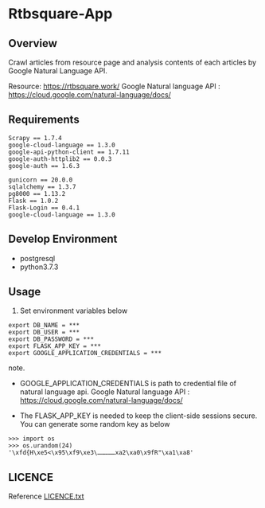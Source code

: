# Rtbsquare-App


## Overview
Crawl articles from resource page and analysis contents of each articles by Google Natural Language API.

Resource: https://rtbsquare.work/
Google Natural language API : https://cloud.google.com/natural-language/docs/

## Requirements
```
Scrapy == 1.7.4
google-cloud-language == 1.3.0
google-api-python-client == 1.7.11
google-auth-httplib2 == 0.0.3
google-auth == 1.6.3

gunicorn == 20.0.0
sqlalchemy == 1.3.7
pg8000 == 1.13.2
Flask == 1.0.2
Flask-Login == 0.4.1
google-cloud-language == 1.3.0
```

## Develop Environment
- postgresql
- python3.7.3

## Usage

1. Set environment variables below
```
export DB_NAME = ***
export DB_USER = ***
export DB_PASSWORD = ***
export FLASK_APP_KEY = ***
export GOOGLE_APPLICATION_CREDENTIALS = ***
```
note. 
- GOOGLE_APPLICATION_CREDENTIALS is path to credential file of natural language api.
Google Natural language API : https://cloud.google.com/natural-language/docs/

- The FLASK_APP_KEY is needed to keep the client-side sessions secure.
You can generate some random key as below
```
>>> import os
>>> os.urandom(24)
'\xfd{H\xe5<\x95\xf9\xe3\……………xa2\xa0\x9fR"\xa1\xa8'
```

## LICENCE
Reference [LICENCE.txt](LICENCE.txt)